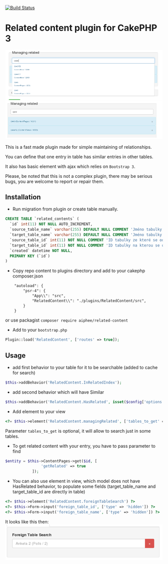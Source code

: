 [![Build Status](https://travis-ci.org/aiphee/cakephp-related-content.svg?branch=master)](https://travis-ci.org/aiphee/cakephp-related-content)

# Related content plugin for CakePHP 3

![Autocomplete](/related1.png "Autocomplete")
![Related view](/related2.png "Related view")


This is a fast made plugin made for simple maintaining of relationships.

You can define that one entry in table has similar entries in other tables.

It also has basic element with ajax which relies on `Bootstrap 3`.

Please, be noted that this is not a complex plugin, there may be serious bugs, you are welcome to report or repair them.

## Installation

 - Run migration from plugin or create table manually.
```SQL
CREATE TABLE `related_contents` (
  `id` int(11) NOT NULL AUTO_INCREMENT,
  `source_table_name` varchar(255) DEFAULT NULL COMMENT 'Jméno tabulky ze které se odkazuje',
  `target_table_name` varchar(255) DEFAULT NULL COMMENT 'Jméno tabulky na kterou se odkazuje',
  `source_table_id` int(11) NOT NULL COMMENT 'ID tabulky ze které se odkazuje',
  `target_table_id` int(11) NOT NULL COMMENT 'ID tabulky na kterou se odkazuje',
  `created` datetime NOT NULL,
  PRIMARY KEY (`id`)
)
```
 - Copy repo content to plugins directory and add to your cakephp composer.json
```Composer
    "autoload": {
        "psr-4": {
            "App\\": "src",
            "RelatedContent\\": "./plugins/RelatedContent/src",
        }
    }
```
or use packagist `composer require aiphee/related-content`

 - Add to your `bootstrap.php`
```PHP
Plugin::load('RelatedContent', ['routes' => true]);
```

## Usage
 - add first behavior to your table for it to be searchable (added to cache for search)
```PHP
$this->addBehavior('RelatedContent.InRelatedIndex');
```
 - add second behavior which will have Similar
```PHP
$this->addBehavior('RelatedContent.HasRelated', isset($config['options']) ? $config['options'] : []);
```

 - Add element to your view
```PHP
<?= $this->element('RelatedContent.managingRelated', ['tables_to_get' => ['ContentNews', 'ContentPages']]) ?>
```
Parameter `tables_to_get` is optional, it will allow to search just in some tables.

 - To get related content with your entry, you have to pass parameter to find
```PHP
$entity = $this->ContentPages->get($id, [
				'getRelated' => true
			]);
```

- You can also use element in view, which model does not have HasRelated behavior, to populate some fields
(target_table_name and target_table_id are directly in table)
```PHP
<?= $this->element('RelatedContent.foreignTableSearch') ?>
<?= $this->Form->input('foreign_table_id', ['type' => 'hidden']) ?>
<?= $this->Form->input('foreign_table_name', ['type' => 'hidden']) ?>
```
It looks like this then:
![Managing related without associations](/related3.png "Managing related without associations")


